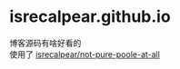 # isrecalpear.github.io
博客源码有啥好看的  
使用了 [isrecalpear/not-pure-poole-at-all](https://github.com/isrecalpear/not-pure-poole-at-all)
